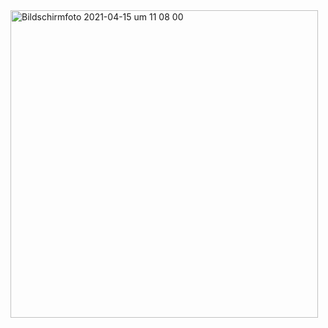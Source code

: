 
<img width="492" alt="Bildschirmfoto 2021-04-15 um 11 08 00" src="https://user-images.githubusercontent.com/69234969/114844557-3525cb00-9ddb-11eb-8433-9c23e040ef39.png">

